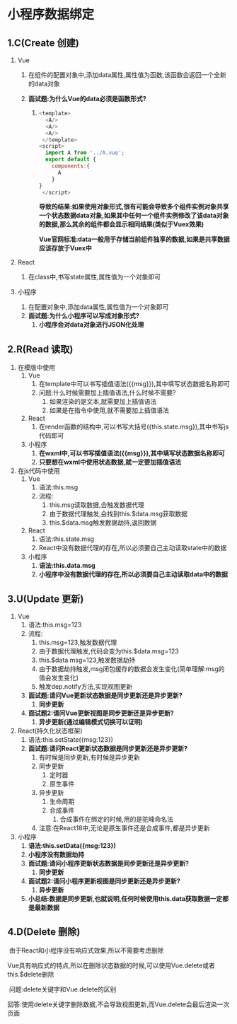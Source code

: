 # 小程序数据绑定

## 1.C(Create 创建)

1. Vue

   1. 在组件的配置对象中,添加data属性,属性值为函数,该函数会返回一个全新的data对象

   2. **面试题:为什么Vue的data必须是函数形式?**

      1. ```javascript
         <template>
           <A/>
           <A/>
           <A/>
          </template>
         <script>
           import A from '../A.vue';
           export default {
             components:{
               A
             }
         }
          </script>
         ```

         **导致的结果:如果使用对象形式,很有可能会导致多个组件实例对象共享一个状态数据data对象,如果其中任何一个组件实例修改了该data对象的数据,那么其余的组件都会显示相同结果(类似于Vuex效果)**

         **Vue官网标准:data一般用于存储当前组件独享的数据,如果是共享数据应该存放于Vuex中**

2. React

   1. 在class中,书写state属性,属性值为一个对象即可

3. 小程序

   1. 在配置对象中,添加data属性,属性值为一个对象即可
   2. **面试题:为什么小程序可以写成对象形式?**
      1. **小程序会对data对象进行JSON化处理**

## 2.R(Read 读取)

1. 在模版中使用
   1. Vue
      1. 在template中可以书写插值语法({{msg}}),其中填写状态数据名称即可
      2. 问题:什么时候需要加上插值语法,什么时候不需要?
         1. 如果渲染的是文本,就需要加上插值语法
         2. 如果是在指令中使用,就不需要加上插值语法
   2. React
      1. 在render函数的结构中,可以书写大括号({this.state.msg}),其中书写js代码即可
   3. 小程序
      1. **在wxml中,可以书写插值语法({{msg}}),其中填写状态数据名称即可**
      2. **只要想在wxml中使用状态数据,就一定要加插值语法**
2. 在js代码中使用
   1. Vue
      1. 语法:this.msg
      2. 流程:
         1. this.msg读取数据,会触发数据代理
         2. 由于数据代理触发,会找到this.$data.msg获取数据
         3. this.$data.msg触发数据劫持,返回数据
   2. React
      1. 语法:this.state.msg
      2. React中没有数据代理的存在,所以必须要自己主动读取state中的数据
   3. 小程序
      1. **语法:this.data.msg**
      2. **小程序中没有数据代理的存在,所以必须要自己主动读取data中的数据**

## **3**.U(Update 更新)

1. Vue
   1. 语法:this.msg=123
   2. 流程:
      1. this.msg=123,触发数据代理
      2. 由于数据代理触发,代码会变为this.$data.msg=123
      3. this.$data.msg=123,触发数据劫持
      4. 由于数据劫持触发,msg闭包缓存的数据会发生变化(简单理解:msg的值会发生变化)
      5. 触发dep.notify方法,实现视图更新
   3. **面试题:请问Vue更新状态数据是同步更新还是异步更新?**
      1. **同步更新**
   4. **面试题2:请问Vue更新视图是同步更新还是异步更新?**
      1. **异步更新(通过编辑模式切换可以证明)**
2. React(持久化状态框架)
   1. 语法:this.setState({msg:123})
   2. **面试题:请问React更新状态数据是同步更新还是异步更新?**
      1. 有时候是同步更新,有时候是异步更新
      2. 同步更新
         1. 定时器
         2. 原生事件
      3. 异步更新
         1. 生命周期
         2. 合成事件
            1. 合成事件在绑定的时候,用的是驼峰命名法
      4. 注意:在React18中,无论是原生事件还是合成事件,都是异步更新
3. 小程序
   1. **语法:this.setData({msg:123})**
   2. **小程序没有数据劫持**
   3. **面试题:请问小程序更新状态数据是同步更新还是异步更新?**
      1. **同步更新**
   4. **面试题2:请问小程序更新视图是同步更新还是异步更新?**
      1. **异步更新**
   5. **小总结:数据是同步更新,也就说明,任何时候使用this.data获取数据一定都是最新数据**

## 4.D(Delete 删除)

​	由于React和小程序没有响应式效果,所以不需要考虑删除

​	Vue具有响应式的特点,所以在删除状态数据的时候,可以使用Vue.delete或者this.$delete删除

​		问题:delete关键字和Vue.delete的区别

​		回答:使用delete关键字删除数据,不会导致视图更新,而Vue.delete会最后渲染一次页面

